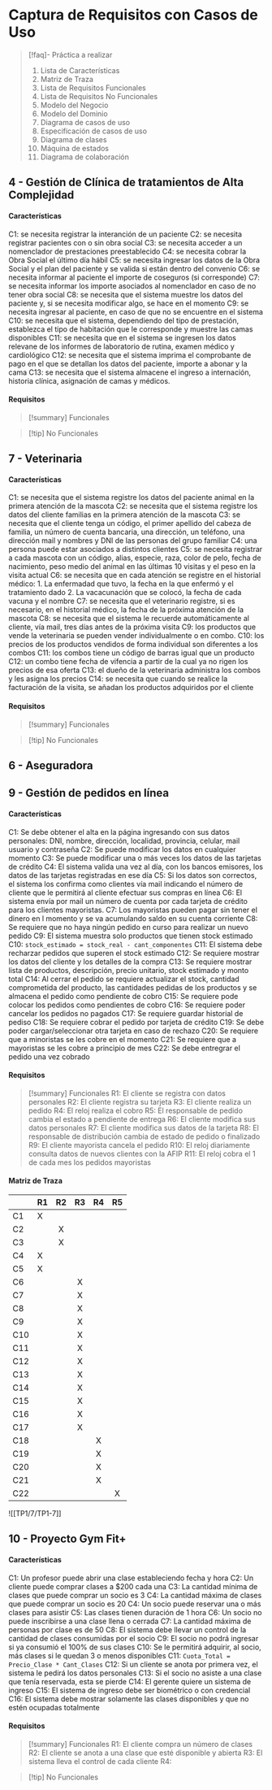# Captura de Requisitos con Casos de Uso
> [!faq]- Práctica a realizar
>  1. Lista de Características
>  2. Matriz de Traza
>  3. Lista de Requisitos Funcionales
>  4. Lista de Requisitos No Funcionales 
>  5. Modelo del Negocio 
>  6. Modelo del Dominio
>  7. Diagrama de casos de uso
>  8. Especificación de casos de uso
>  9. Diagrama de clases
>  10. Máquina de estados
>  11. Diagrama de colaboración
> 
## 4 - Gestión de Clínica de tratamientos de Alta Complejidad
#### Características
C1: se necesita registrar la interanción de un paciente
C2: se necesita registrar pacientes con o sin obra social
C3: se necesita acceder a un nomenclador de prestaciones preestablecido
C4: se necesita cobrar la Obra Social el último día hábil
C5: se necesita ingresar los datos de la Obra Social y el plan del paciente y se valida si están dentro del convenio
C6: se necesita informar al paciente el importe de coseguros (si corresponde)
C7: se necesita informar los importe asociados al nomenclador en caso de no tener obra social
C8: se necesita que el sistema muestre los datos del paciente y, si se necesita modificar algo, se hace en el momento
C9: se necesita ingresar al paciente, en caso de que no se encuentre en el sistema
C10: se necesita que el sistema, dependiendo del tipo de prestación, establezca el tipo de habitación que le corresponde y muestre las camas disponibles
C11: se necesita que en el sistema se ingresen los datos relevane de los informes de laboratorio de rutina, examen médico y cardiológico
C12: se necesita que el sistema imprima el comprobante de pago en el que se detallan los datos del paciente, importe a abonar y la cama
C13: se necesita que el sistema almacene el ingreso a internación, historia clínica, asignación de camas y médicos.
#### Requisitos
> [!summary] Funcionales


> [!tip] No Funcionales

## 7 - Veterinaria
#### Características
C1: se necesita que el sistema registre los datos del paciente animal en la primera atención de la mascota
C2: se necesita que el sistema registre los datos del cliente familias en la primera atención de la mascota
C3: se necesita que el cliente tenga un código, el primer apellido del cabeza de familia, un número de cuenta bancaria, una dirección, un teléfono, una dirección mail y nombres y DNI de las personas del grupo familiar
C4: una persona puede estar asociados a distintos clientes
C5: se necesita registrar a cada mascota con un código, alias, especie, raza, color de pelo, fecha de nacimiento, peso medio del animal en las últimas 10 visitas y el peso en la visita actual
C6: se necesita que en cada atención se registre en el historial médico:
	1. La enfermadad que tuvo, la fecha en la que enfermó y el tratamiento dado
	2. La vacacunación que se colocó, la fecha de cada vacuna y el nombre
C7: se necesita que el veterinario registre, si es necesario, en el historial médico, la fecha de la próxima atención de la mascota
C8: se necesita que el sistema le recuerde automáticamente al cliente, vía mail, tres días antes de la próxima visita
C9: los productos que vende la veterinaria se pueden vender individualmente o en combo.
C10: los precios de los productos vendidos de forma individual son diferentes a los combos
C11: los combos tiene un código de barras igual que un producto
C12: un combo tiene fecha de vifencia a partir de la cual ya no rigen los precios de esa oferta
C13: el dueño de la veterinaria administra los combos y les asigna los precios
C14: se necesita que cuando se realice la facturación de la visita, se añadan los productos adquiridos por el cliente
#### Requisitos
> [!summary] Funcionales


> [!tip] No Funcionales


## 6 - Aseguradora

## 9 - Gestión de pedidos en línea
#### Características
C1: Se debe obtener el alta en la página ingresando con sus datos personales: DNI, nombre, dirección, localidad, provincia, celular, mail usuario y contraseña
C2: Se puede modificar los datos en cualquier momento
C3: Se puede modificar una o más veces los datos de las tarjetas de crédito
C4: El sistema valida una vez al día, con los bancos emisores, los datos de las tarjetas registradas en ese día
C5: Si los datos son correctos, el sistema los confirma como clientes vía mail indicando el número de cliente que le permitirá al cliente efectuar sus compras en línea
C6: El sistema envía por mail un número de cuenta por cada tarjeta de crédito para los clientes mayoristas.
C7: Los mayoristas pueden pagar sin tener el dinero en l momento y se va acumulando saldo en su cuenta corriente
C8: Se requiere que no haya ningún pedido en curso para realizar un nuevo pedido
C9: El sistema muestra solo productos que tienen stock estimado
C10: `stock_estimado = stock_real - cant_componentes`
C11: El sistema debe recharzar pedidos que superen el stock estimado
C12: Se requiere mostrar los datos del cliente y los detalles de la compra
C13: Se requiere mostrar lista de productos, descripción, precio unitario, stock estimado y monto total
C14: Al cerrar el pedido se requiere actualizar el stock, cantidad comprometida del producto, las cantidades pedidas de los productos y se almacena el pedido como pendiente de cobro
C15: Se requiere pode colocar los pedidos como pendientes de cobro
C16: Se requiere poder cancelar los pedidos no pagados
C17: Se requiere guardar historial de pediso
C18: Se requiere cobrar el pedido por tarjeta de crédito
C19: Se debe poder cargar/seleccionar otra tarjeta en caso de rechazo
C20: Se requiere que a minoristas se les cobre en el momento
C21: Se requiere que a mayoristas se les cobre a principio de mes
C22: Se debe entregrar el pedido una vez cobrado
#### Requisitos
> [!summary] Funcionales
> R1: El cliente se registra con datos personales
> R2: El cliente registra su tarjeta
> R3: El cliente realiza un pedido
> R4: El reloj realiza el cobro
> R5: El responsable de pedido cambia el estado a pendiente de entrega
> R6: El cliente modifica sus datos personales
> R7: El cliente modifica sus datos de la tarjeta
> R8: El responsable de distribución cambia de estado de pedido o finalizado
> R9: El cliente mayorista cancela el pedido
> R10: El reloj diariamente consulta datos de nuevos clientes con la AFIP
> R11: El reloj cobra el 1 de cada mes los pedidos mayoristas
#### Matriz de Traza

|     | R1  | R2  | R3  | R4  | R5  |
| :-- | :-- | :-: | :-: | :-: | :-: |
| C1  | X   |     |     |     |     |
| C2  |     |  X  |     |     |     |
| C3  |     |  X  |     |     |     |
| C4  | X   |     |     |     |     |
| C5  | X   |     |     |     |     |
| C6  |     |     |  X  |     |     |
| C7  |     |     |  X  |     |     |
| C8  |     |     |  X  |     |     |
| C9  |     |     |  X  |     |     |
| C10 |     |     |  X  |     |     |
| C11 |     |     |  X  |     |     |
| C12 |     |     |  X  |     |     |
| C13 |     |     |  X  |     |     |
| C14 |     |     |  X  |     |     |
| C15 |     |     |  X  |     |     |
| C16 |     |     |  X  |     |     |
| C17 |     |     |  X  |     |     |
| C18 |     |     |     |  X  |     |
| C19 |     |     |     |  X  |     |
| C20 |     |     |     |  X  |     |
| C21 |     |     |     |  X  |     |
| C22 |     |     |     |     |  X  |

![[TP1/7/TP1-7]]
## 10 - Proyecto Gym Fit+
#### Características
C1: Un profesor puede abrir una clase estableciendo fecha y hora
C2: Un cliente puede comprar clases a $200 cada una
C3: La cantidad mínima de clases que puede comprar un socio es 3
C4: La cantidad máxima de clases que puede comprar un socio es 20
C4: Un socio puede reservar una o más clases para asistir
C5: Las clases tienen duración de 1 hora
C6: Un socio no puede inscribirse a una clase llena o cerrada
C7: La cantidad máxima de personas por clase es de 50
C8: El sistema debe llevar un control de la cantidad de clases consumidas por el socio
C9: El socio no podrá ingresar si ya consumió el 100% de sus clases
C10: Se le permitirá adquirir, al socio, más clases si le quedan 3 o menos disponibles
C11: `Cuota_Total = Precio_Clase * Cant_Clases`
C12: Si un cliente se anota por primera vez, el sistema le pedirá los datos personales
C13: Si el socio no asiste a una clase que tenía reservada, esta se pierde
C14: El gerente quiere un sistema de ingreso
C15: El sistema de ingreso debe ser biométrico o con credencial
C16: El sistema debe mostrar solamente las clases disponibles y que no estén ocupadas totalmente
#### Requisitos
> [!summary] Funcionales
> R1: El cliente compra un número de clases
> R2: El cliente se anota a una clase que esté disponible y abierta
> R3: El sistema lleva el control de cada cliente
> R4: 


> [!tip] No Funcionales
